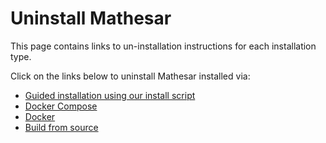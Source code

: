 # Uninstall Mathesar

This page contains links to un-installation instructions for each installation type. 

Click on the links below to uninstall Mathesar installed via:

- [Guided installation using our install script](../installation/guided-install/index.md#uninstall)
- [Docker Compose](../installation/docker-compose/index.md#uninstall)
- [Docker](../installation/docker/index.md#uninstall)
- [Build from source](../installation/build-from-source/index.md#uninstall)
